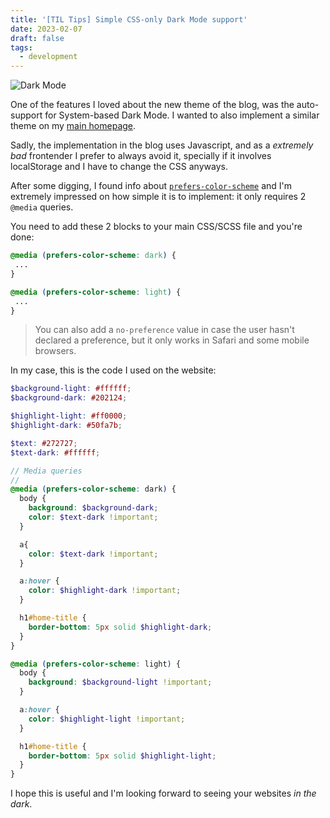 ```yaml
---
title: '[TIL Tips] Simple CSS-only Dark Mode support'
date: 2023-02-07
draft: false
tags:
  - development
---
```


![Dark Mode](/blog/darkmode.gif)

One of the features I loved about the new theme of the blog, was the auto-support for System-based Dark Mode. I wanted to also implement a similar theme on my [main homepage](https://felipe.codes).

Sadly, the implementation in the blog uses Javascript, and as a _extremely bad_ frontender I prefer to always avoid it, specially if it involves localStorage and I have to change the CSS anyways.

After some digging, I found info about [`prefers-color-scheme`](https://developer.mozilla.org/en-US/docs/Web/CSS/@media/prefers-color-scheme) and I'm extremely impressed on how simple it is to implement: it only requires 2 `@media` queries.

You need to add these 2 blocks to your main CSS/SCSS file and you're done:

```css
@media (prefers-color-scheme: dark) {
 ...
}

@media (prefers-color-scheme: light) {
 ...
}
```

> You can also add a `no-preference` value in case the user hasn't declared a preference, but it only works in Safari and some mobile browsers.

In my case, this is the code I used on the website:

```scss
$background-light: #ffffff;
$background-dark: #202124;

$highlight-light: #ff0000;
$highlight-dark: #50fa7b;

$text: #272727;
$text-dark: #ffffff;

// Media queries
//
@media (prefers-color-scheme: dark) {
  body {
    background: $background-dark;
    color: $text-dark !important;
  }

  a{
    color: $text-dark !important;
  }

  a:hover {
    color: $highlight-dark !important;
  }

  h1#home-title {
    border-bottom: 5px solid $highlight-dark;
  }
}

@media (prefers-color-scheme: light) {
  body {
    background: $background-light !important;
  }

  a:hover {
    color: $highlight-light !important;
  }

  h1#home-title {
    border-bottom: 5px solid $highlight-light;
  }
}
```

I hope this is useful and I'm looking forward to seeing your websites _in the dark_.